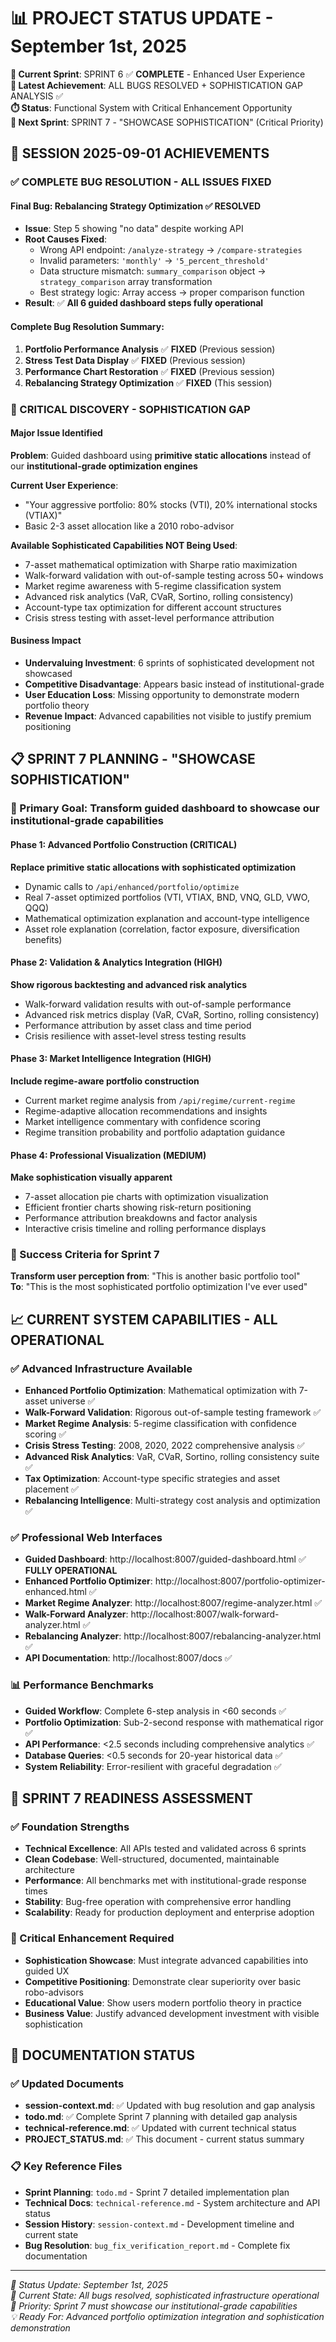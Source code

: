 # 📊 PROJECT STATUS UPDATE - September 1st, 2025

**🎯 Current Sprint**: SPRINT 6 ✅ **COMPLETE** - Enhanced User Experience  
**🎉 Latest Achievement**: ALL BUGS RESOLVED + SOPHISTICATION GAP ANALYSIS ✅  
**⏱️ Status**: Functional System with Critical Enhancement Opportunity  
**🚀 Next Sprint**: SPRINT 7 - "SHOWCASE SOPHISTICATION" (Critical Priority)

## 🎯 **SESSION 2025-09-01 ACHIEVEMENTS**

### **✅ COMPLETE BUG RESOLUTION - ALL ISSUES FIXED**

#### **Final Bug: Rebalancing Strategy Optimization** ✅ **RESOLVED**
- **Issue**: Step 5 showing "no data" despite working API
- **Root Causes Fixed**:
  - Wrong API endpoint: `/analyze-strategy` → `/compare-strategies`
  - Invalid parameters: `'monthly'` → `'5_percent_threshold'`  
  - Data structure mismatch: `summary_comparison` object → `strategy_comparison` array transformation
  - Best strategy logic: Array access → proper comparison function
- **Result**: ✅ **All 6 guided dashboard steps fully operational**

#### **Complete Bug Resolution Summary**:
1. **Portfolio Performance Analysis** ✅ **FIXED** (Previous session)
2. **Stress Test Data Display** ✅ **FIXED** (Previous session)  
3. **Performance Chart Restoration** ✅ **FIXED** (Previous session)
4. **Rebalancing Strategy Optimization** ✅ **FIXED** (This session)

### **🚨 CRITICAL DISCOVERY - SOPHISTICATION GAP**

#### **Major Issue Identified**
**Problem**: Guided dashboard using **primitive static allocations** instead of our **institutional-grade optimization engines**

**Current User Experience**: 
- "Your aggressive portfolio: 80% stocks (VTI), 20% international stocks (VTIAX)"
- Basic 2-3 asset allocation like a 2010 robo-advisor

**Available Sophisticated Capabilities NOT Being Used**:
- 7-asset mathematical optimization with Sharpe ratio maximization
- Walk-forward validation with out-of-sample testing across 50+ windows  
- Market regime awareness with 5-regime classification system
- Advanced risk analytics (VaR, CVaR, Sortino, rolling consistency)
- Account-type tax optimization for different account structures
- Crisis stress testing with asset-level performance attribution

#### **Business Impact**
- **Undervaluing Investment**: 6 sprints of sophisticated development not showcased
- **Competitive Disadvantage**: Appears basic instead of institutional-grade
- **User Education Loss**: Missing opportunity to demonstrate modern portfolio theory
- **Revenue Impact**: Advanced capabilities not visible to justify premium positioning

## 📋 **SPRINT 7 PLANNING - "SHOWCASE SOPHISTICATION"**

### **🎯 Primary Goal**: Transform guided dashboard to showcase our institutional-grade capabilities

#### **Phase 1: Advanced Portfolio Construction** (CRITICAL)
**Replace primitive static allocations with sophisticated optimization**
- Dynamic calls to `/api/enhanced/portfolio/optimize` 
- Real 7-asset optimized portfolios (VTI, VTIAX, BND, VNQ, GLD, VWO, QQQ)
- Mathematical optimization explanation and account-type intelligence
- Asset role explanation (correlation, factor exposure, diversification benefits)

#### **Phase 2: Validation & Analytics Integration** (HIGH)
**Show rigorous backtesting and advanced risk analytics**  
- Walk-forward validation results with out-of-sample performance
- Advanced risk metrics display (VaR, CVaR, Sortino, rolling consistency)
- Performance attribution by asset class and time period
- Crisis resilience with asset-level stress testing results

#### **Phase 3: Market Intelligence Integration** (HIGH)
**Include regime-aware portfolio construction**
- Current market regime analysis from `/api/regime/current-regime`
- Regime-adaptive allocation recommendations and insights
- Market intelligence commentary with confidence scoring
- Regime transition probability and portfolio adaptation guidance

#### **Phase 4: Professional Visualization** (MEDIUM)
**Make sophistication visually apparent**
- 7-asset allocation pie charts with optimization visualization
- Efficient frontier charts showing risk-return positioning  
- Performance attribution breakdowns and factor analysis
- Interactive crisis timeline and rolling performance displays

### **🎯 Success Criteria for Sprint 7**
**Transform user perception from**: "This is another basic portfolio tool"  
**To**: "This is the most sophisticated portfolio optimization I've ever used"

## 📈 **CURRENT SYSTEM CAPABILITIES - ALL OPERATIONAL**

### **✅ Advanced Infrastructure Available**
- **Enhanced Portfolio Optimization**: Mathematical optimization with 7-asset universe ✅
- **Walk-Forward Validation**: Rigorous out-of-sample testing framework ✅  
- **Market Regime Analysis**: 5-regime classification with confidence scoring ✅
- **Crisis Stress Testing**: 2008, 2020, 2022 comprehensive analysis ✅
- **Advanced Risk Analytics**: VaR, CVaR, Sortino, rolling consistency suite ✅
- **Tax Optimization**: Account-type specific strategies and asset placement ✅
- **Rebalancing Intelligence**: Multi-strategy cost analysis and optimization ✅

### **✅ Professional Web Interfaces**
- **Guided Dashboard**: http://localhost:8007/guided-dashboard.html ✅ **FULLY OPERATIONAL**
- **Enhanced Portfolio Optimizer**: http://localhost:8007/portfolio-optimizer-enhanced.html ✅
- **Market Regime Analyzer**: http://localhost:8007/regime-analyzer.html ✅
- **Walk-Forward Analyzer**: http://localhost:8007/walk-forward-analyzer.html ✅
- **Rebalancing Analyzer**: http://localhost:8007/rebalancing-analyzer.html ✅
- **API Documentation**: http://localhost:8007/docs ✅

### **📊 Performance Benchmarks**
- **Guided Workflow**: Complete 6-step analysis in <60 seconds ✅
- **Portfolio Optimization**: Sub-2-second response with mathematical rigor ✅
- **API Performance**: <2.5 seconds including comprehensive analytics ✅
- **Database Queries**: <0.5 seconds for 20-year historical data ✅
- **System Reliability**: Error-resilient with graceful degradation ✅

## 🚀 **SPRINT 7 READINESS ASSESSMENT**

### **✅ Foundation Strengths**
- **Technical Excellence**: All APIs tested and validated across 6 sprints
- **Clean Codebase**: Well-structured, documented, maintainable architecture
- **Performance**: All benchmarks met with institutional-grade response times  
- **Stability**: Bug-free operation with comprehensive error handling
- **Scalability**: Ready for production deployment and enterprise adoption

### **🚨 Critical Enhancement Required**
- **Sophistication Showcase**: Must integrate advanced capabilities into guided UX
- **Competitive Positioning**: Demonstrate clear superiority over basic robo-advisors
- **Educational Value**: Show users modern portfolio theory in practice
- **Business Value**: Justify advanced development investment with visible sophistication

## 📝 **DOCUMENTATION STATUS**

### **✅ Updated Documents**
- **session-context.md**: ✅ Updated with bug resolution and gap analysis
- **todo.md**: ✅ Complete Sprint 7 planning with detailed gap analysis
- **technical-reference.md**: ✅ Updated with current technical status
- **PROJECT_STATUS.md**: ✅ This document - current status summary

### **📋 Key Reference Files**
- **Sprint Planning**: `todo.md` - Sprint 7 detailed implementation plan
- **Technical Docs**: `technical-reference.md` - System architecture and API status  
- **Session History**: `session-context.md` - Development timeline and current state
- **Bug Resolution**: `bug_fix_verification_report.md` - Complete fix documentation

---

*📅 Status Update: September 1st, 2025*  
*🎯 Current State: All bugs resolved, sophisticated infrastructure operational*  
*🚨 Priority: Sprint 7 must showcase our institutional-grade capabilities*  
*💡 Ready For: Advanced portfolio optimization integration and sophistication demonstration*